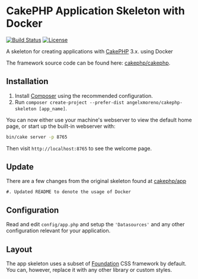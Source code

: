 # CakePHP Application Skeleton with Docker

[![Build Status](https://img.shields.io/travis/cakephp/app/master.svg?style=flat-square)](https://travis-ci.org/cakephp/app)
[![License](https://img.shields.io/packagist/l/cakephp/app.svg?style=flat-square)](https://packagist.org/packages/cakephp/app)

A skeleton for creating applications with [CakePHP](https://cakephp.org) 3.x. using Docker

The framework source code can be found here: [cakephp/cakephp](https://github.com/cakephp/cakephp).

## Installation

1. Install [Composer](https://getcomposer.org/doc/00-intro.md) using the recommended configuration.
2. Run `composer create-project --prefer-dist angelxmoreno/cakephp-skeleton [app_name]`.

You can now either use your machine's webserver to view the default home page, or start
up the built-in webserver with:

```bash
bin/cake server -p 8765
```

Then visit `http://localhost:8765` to see the welcome page.

## Update

There are a few changes from the original skeleton found at [cakephp/app](https://github.com/cakephp/app)

    #. Updated README to denote the usage of Docker

## Configuration

Read and edit `config/app.php` and setup the `'Datasources'` and any other
configuration relevant for your application.

## Layout

The app skeleton uses a subset of [Foundation](http://foundation.zurb.com/) CSS
framework by default. You can, however, replace it with any other library or
custom styles.

